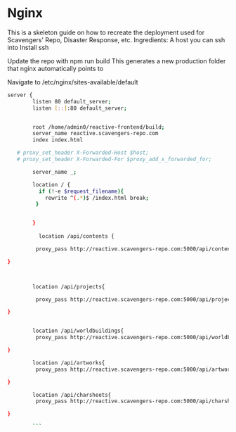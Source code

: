 # Nginx
 This is a skeleton guide on how to recreate the deployment used for Scavengers' Repo, Disaster Response, etc.
 Ingredients: 
 A host you can ssh into
 Install ssh
 
Update the repo with npm run build
This generates a new production folder that nginx automatically points to

Navigate to /etc/nginx/sites-available/default
```bash 
server {
        listen 80 default_server;
        listen [::]:80 default_server;


        root /home/admin0/reactive-frontend/build;
        server_name reactive.scavengers-repo.com
        index index.html

   # proxy_set_header X-Forwarded-Host $host;
   # proxy_set_header X-Forwarded-For $proxy_add_x_forwarded_for;

        server_name _;

        location / {
          if (!-e $request_filename){
            rewrite ^(.*)$ /index.html break;
         }


        }
        
          location /api/contents {

         proxy_pass http://reactive.scavengers-repo.com:5000/api/contents;

}



        location /api/projects{

         proxy_pass http://reactive.scavengers-repo.com:5000/api/projects;

}


        location /api/worldbuildings{
         proxy_pass http://reactive.scavengers-repo.com:5000/api/worldbuildings;

}

        location /api/artworks{
         proxy_pass http://reactive.scavengers-repo.com:5000/api/artworks;

}

        location /api/charsheets{
         proxy_pass http://reactive.scavengers-repo.com:5000/api/charsheets;

}

        ```
